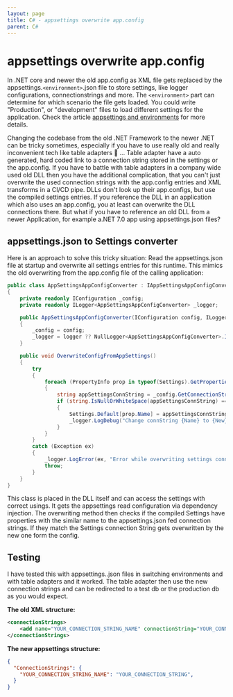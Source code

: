 ```yaml
---
layout: page
title: C# - appsettings overwrite app.config
parent: C#
---
```


# appsettings overwrite app.config

In .NET core and newer the old app.config as XML file gets replaced by the appsettings.`<environment>`.json file to store settings, like logger configurations, connectionstrings and more. The `<environment>` part can determine for which scenario the file gets loaded. You could write "Production", or "development" files to load different settings for the application. Check the article [appsettings and environments](/docs/csharp/appsettings-environment.md) for more details.

Changing the codebase from the old .NET Framework to the newer .NET can be tricky sometimes, especially if you have to use really old and really inconvenient tech like table adapters 🤮 ...
Table adapter have a auto generated, hard coded link to a connection string stored in the settings or the app.config. If you have to battle with table adapters in a company wide used old DLL then you have the additional complication, that you can't just overwrite the used connection strings with the app.config entries and XML transforms in a CI/CD pipe. DLLs don't look up their app.configs, but use the compiled settings entries. If you reference the DLL in an application which also uses an app.config, you at least can overwrite the DLL connections there. But what if you have to reference an old DLL from a newer Application, for example a.NET 7.0 app using appsettings.json files?


## appsettings.json to Settings converter

Here is an approach to solve this tricky situation: Read the appsettings.json file at startup and overwrite all settings entries for this runtime. This mimics the old overwriting from the app.config file of the calling application:

```csharp
public class AppSettingsAppConfigConverter : IAppSettingsAppConfigConverter
{
    private readonly IConfiguration _config;
    private readonly ILogger<AppSettingsAppConfigConverter> _logger;

    public AppSettingsAppConfigConverter(IConfiguration config, ILogger<AppSettingsAppConfigConverter> logger = null)
    {
        _config = config;
        _logger = logger ?? NullLogger<AppSettingsAppConfigConverter>.Instance;
    }

    public void OverwriteConfigFromAppSettings()
    {
        try
        {
            foreach (PropertyInfo prop in typeof(Settings).GetProperties())
            {
                string appSettingsConnString = _config.GetConnectionString(prop.Name);
                if (string.IsNullOrWhiteSpace(appSettingsConnString) == false)
                {
                    Settings.Default[prop.Name] = appSettingsConnString;
                    _logger.LogDebug("Change connString {Name} to {New}", prop.Name, appSettingsConnString);
                }
            }
        }
        catch (Exception ex)
        {
            _logger.LogError(ex, "Error while overwriting settings connStrings from AppSettings: {Message}", ex.Message);
            throw;
        }
    }
}
```

This class is placed in the DLL itself and can access the settings with correct usings. It gets the appsettings read configuration via dependency injection. The overwriting method then checks if the compiled Settings have properties with the similar name to the appsettings.json fed connection strings. If they match the Settings connection String gets overwritten by the new one form the config.


## Testing

I have tested this with appsettings.<environment>.json files in switching environments and with table adapters and it worked. The table adapter then use the new connection strings and can be redirected to a test db or the production db as you would expect.

**The old XML structure:**

```xml
<connectionStrings>
    <add name="YOUR_CONNECTION_STRING_NAME" connectionString="YOUR_CONNECTION_STRING" providerName="System.Data.SqlClient" />
</connectionStrings>
```

**The new appsettings structure:**
```json
{
  "ConnectionStrings": {
    "YOUR_CONNECTION_STRING_NAME": "YOUR_CONNECTION_STRING",
  }
}
```